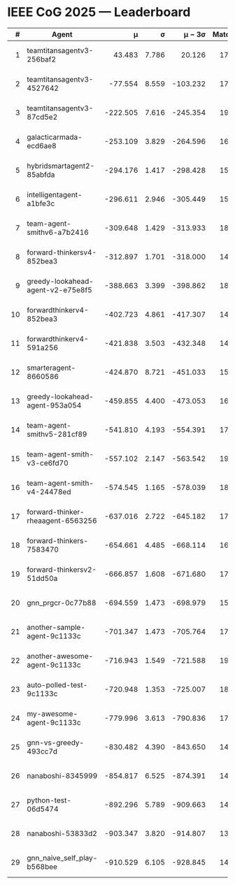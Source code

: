 # IEEE CoG 2025 — Leaderboard

| # | Agent | μ | σ | μ − 3σ | Matches | Updated |
|---:|---|---:|---:|---:|---:|---|
| 1 | teamtitansagentv3-256baf2 | 43.483 | 7.786 | 20.126 | 17996 | 2025-08-24 06:14 |
| 2 | teamtitansagentv3-4527642 | -77.554 | 8.559 | -103.232 | 17690 | 2025-08-24 06:14 |
| 3 | teamtitansagentv3-87cd5e2 | -222.505 | 7.616 | -245.354 | 19006 | 2025-08-24 06:14 |
| 4 | galacticarmada-ecd6ae8 | -253.109 | 3.829 | -264.596 | 16620 | 2025-08-24 06:14 |
| 5 | hybridsmartagent2-85abfda | -294.176 | 1.417 | -298.428 | 15050 | 2025-08-24 06:14 |
| 6 | intelligentagent-a1bfe3c | -296.611 | 2.946 | -305.449 | 15169 | 2025-08-24 06:14 |
| 7 | team-agent-smithv6-a7b2416 | -309.648 | 1.429 | -313.933 | 18000 | 2025-08-24 06:14 |
| 8 | forward-thinkersv4-852bea3 | -312.897 | 1.701 | -318.000 | 14616 | 2025-08-24 06:14 |
| 9 | greedy-lookahead-agent-v2-e75e8f5 | -388.663 | 3.399 | -398.862 | 18268 | 2025-08-24 06:14 |
| 10 | forwardthinkerv4-852bea3 | -402.723 | 4.861 | -417.307 | 14550 | 2025-08-24 06:14 |
| 11 | forwardthinkerv4-591a256 | -421.838 | 3.503 | -432.348 | 14755 | 2025-08-24 06:14 |
| 12 | smarteragent-8660586 | -424.870 | 8.721 | -451.033 | 15040 | 2025-08-24 06:14 |
| 13 | greedy-lookahead-agent-953a054 | -459.855 | 4.400 | -473.053 | 16668 | 2025-08-24 06:14 |
| 14 | team-agent-smithv5-281cf89 | -541.810 | 4.193 | -554.391 | 17560 | 2025-08-24 06:14 |
| 15 | team-agent-smith-v3-ce6fd70 | -557.102 | 2.147 | -563.542 | 19000 | 2025-08-24 06:14 |
| 16 | team-agent-smith-v4-24478ed | -574.545 | 1.165 | -578.039 | 18300 | 2025-08-24 06:14 |
| 17 | forward-thinker-rheaagent-6563256 | -637.016 | 2.722 | -645.182 | 17024 | 2025-08-24 06:14 |
| 18 | forward-thinkers-7583470 | -654.661 | 4.485 | -668.114 | 16340 | 2025-08-24 06:14 |
| 19 | forward-thinkersv2-51dd50a | -666.857 | 1.608 | -671.680 | 17244 | 2025-08-24 06:14 |
| 20 | gnn_prgcr-0c77b88 | -694.559 | 1.473 | -698.979 | 15880 | 2025-08-24 06:14 |
| 21 | another-sample-agent-9c1133c | -701.347 | 1.473 | -705.764 | 17940 | 2025-08-24 06:14 |
| 22 | another-awesome-agent-9c1133c | -716.943 | 1.549 | -721.588 | 19180 | 2025-08-24 06:14 |
| 23 | auto-polled-test-9c1133c | -720.948 | 1.353 | -725.007 | 18700 | 2025-08-24 06:14 |
| 24 | my-awesome-agent-9c1133c | -779.996 | 3.613 | -790.836 | 17920 | 2025-08-24 06:14 |
| 25 | gnn-vs-greedy-493cc7d | -830.482 | 4.390 | -843.650 | 14320 | 2025-08-24 06:14 |
| 26 | nanaboshi-8345999 | -854.817 | 6.525 | -874.391 | 14750 | 2025-08-24 06:14 |
| 27 | python-test-06d5474 | -892.296 | 5.789 | -909.663 | 14390 | 2025-08-24 06:14 |
| 28 | nanaboshi-53833d2 | -903.347 | 3.820 | -914.807 | 13800 | 2025-08-24 06:14 |
| 29 | gnn_naive_self_play-b568bee | -910.529 | 6.105 | -928.845 | 14180 | 2025-08-24 06:14 |

